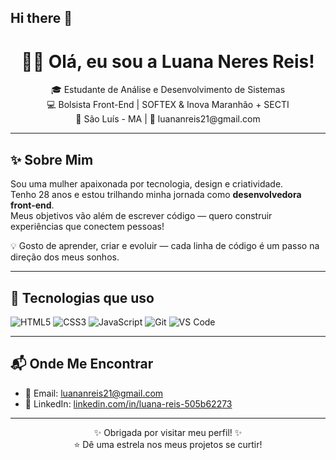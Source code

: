 ## Hi there 👋

<h1 align="center">👩‍💻 Olá, eu sou a Luana Neres Reis!</h1>

<p align="center">
  🎓 Estudante de Análise e Desenvolvimento de Sistemas <br>
  💻 Bolsista Front-End | SOFTEX & Inova Maranhão + SECTI <br>
  📍 São Luís - MA | 📧 luananreis21@gmail.com
</p>

---

## ✨ Sobre Mim

Sou uma mulher apaixonada por tecnologia, design e criatividade.  
Tenho 28 anos e estou trilhando minha jornada como **desenvolvedora front-end**.  
Meus objetivos vão além de escrever código — quero construir experiências que conectem pessoas!

💡 Gosto de aprender, criar e evoluir — cada linha de código é um passo na direção dos meus sonhos.

---

## 🚀 Tecnologias que uso

![HTML5](https://img.shields.io/badge/HTML5-E34F26?style=flat&logo=html5&logoColor=white)
![CSS3](https://img.shields.io/badge/CSS3-1572B6?style=flat&logo=css3)
![JavaScript](https://img.shields.io/badge/JavaScript-F7DF1E?style=flat&logo=javascript&logoColor=000)
![Git](https://img.shields.io/badge/Git-F05032?style=flat&logo=git)
![VS Code](https://img.shields.io/badge/VSCode-007ACC?style=flat&logo=visual-studio-code)

---

## 📬 Onde Me Encontrar

- 📧 Email: [luananreis21@gmail.com](mailto:luananreis21@gmail.com)  
- 💼 LinkedIn: [linkedin.com/in/luana-reis-505b62273](https://www.linkedin.com/in/luana-reis-505b62273)

---

<p align="center">
✨ Obrigada por visitar meu perfil! ✨ <br>
⭐ Dê uma estrela nos meus projetos se curtir!
</p>

  
